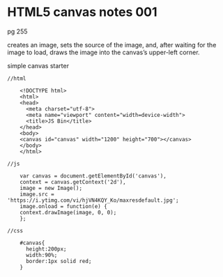 # HTML5 canvas notes 001
pg 255

creates an image, sets the source of the image, and, after waiting for
the image to load, draws the image into the canvas’s upper-left corner.

simple canvas starter

```
//html

	<!DOCTYPE html>
	<html>
	<head>
	  <meta charset="utf-8">
	  <meta name="viewport" content="width=device-width">
	  <title>JS Bin</title>
	</head>
	<body>
	<canvas id="canvas" width="1200" height="700"></canvas>
	</body>
	</html>

//js

	var canvas = document.getElementById('canvas'),
	context = canvas.getContext('2d'),
	image = new Image();
	image.src = 'https://i.ytimg.com/vi/hjVN4KQY_Ko/maxresdefault.jpg';
	image.onload = function(e) {
	context.drawImage(image, 0, 0);
	};

//css

	#canvas{
	  height:200px; 
	  width:90%; 
	  border:1px solid red;
	}

```